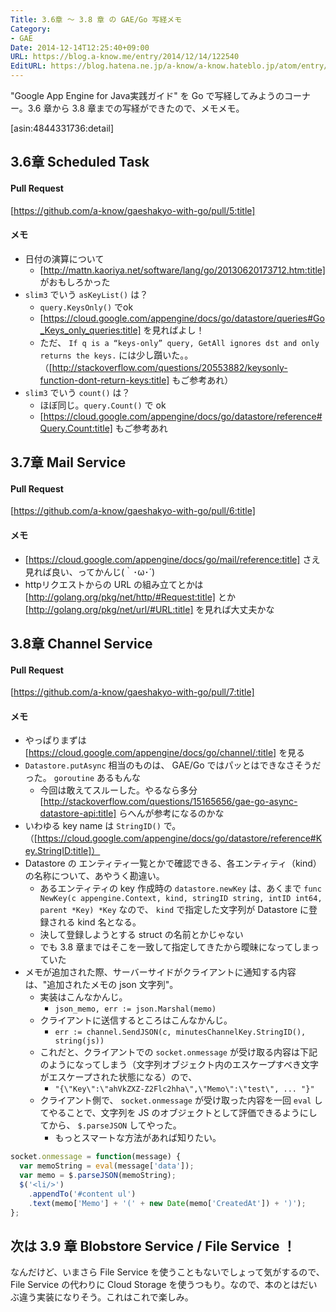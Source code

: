 ```yaml
---
Title: 3.6章 〜 3.8 章 の GAE/Go 写経メモ
Category:
- GAE
Date: 2014-12-14T12:25:40+09:00
URL: https://blog.a-know.me/entry/2014/12/14/122540
EditURL: https://blog.hatena.ne.jp/a-know/a-know.hateblo.jp/atom/entry/8454420450077034259
---
```


"Google App Engine for Java実践ガイド" を Go で写経してみようのコーナー。3.6 章から 3.8 章までの写経ができたので、メモメモ。



[asin:4844331736:detail]



## 3.6章 Scheduled Task
#### Pull Request

[https://github.com/a-know/gaeshakyo-with-go/pull/5:title]



#### メモ
* 日付の演算について
    * [http://mattn.kaoriya.net/software/lang/go/20130620173712.htm:title] がおもしろかった
* `slim3` でいう `asKeyList()` は？
    * `query.KeysOnly()` でok
     * [https://cloud.google.com/appengine/docs/go/datastore/queries#Go_Keys_only_queries:title]
 を見ればよし！
    * ただ、 `If q is a “keys-only” query, GetAll ignores dst and only returns the keys.` には少し躓いた。。（[http://stackoverflow.com/questions/20553882/keysonly-function-dont-return-keys:title] もご参考あれ）
* `slim3` でいう `count()` は？
    * ほぼ同じ。`query.Count()` で ok
    * [https://cloud.google.com/appengine/docs/go/datastore/reference#Query.Count:title] もご参考あれ



## 3.7章 Mail Service
#### Pull Request

[https://github.com/a-know/gaeshakyo-with-go/pull/6:title]



#### メモ
* [https://cloud.google.com/appengine/docs/go/mail/reference:title] さえ見れば良い、ってかんじ(｀･ω･´)
* httpリクエストからの URL の組み立てとかは [http://golang.org/pkg/net/http/#Request:title]  とか [http://golang.org/pkg/net/url/#URL:title] を見れば大丈夫かな

## 3.8章 Channel Service
#### Pull Request

[https://github.com/a-know/gaeshakyo-with-go/pull/7:title]


#### メモ
* やっぱりまずは [https://cloud.google.com/appengine/docs/go/channel/:title] を見る
* `Datastore.putAsync` 相当のものは、 GAE/Go ではパッとはできなさそうだった。 `goroutine` あるもんな
    * 今回は敢えてスルーした。やるなら多分  [http://stackoverflow.com/questions/15165656/gae-go-async-datastore-api:title] らへんが参考になるのかな
* いわゆる key name は `StringID()` で。（[https://cloud.google.com/appengine/docs/go/datastore/reference#Key.StringID:title]）
* Datastore の エンティティ一覧とかで確認できる、各エンティティ（kind）の名称について、あやうく勘違い。
    * あるエンティティの key 作成時の `datastore.newKey` は、あくまで `func NewKey(c appengine.Context, kind, stringID string, intID int64, parent *Key) *Key` なので、 `kind` で指定した文字列が Datastore に登録される kind 名となる。
    * 決して登録しようとする struct の名前とかじゃない
    * でも 3.8 章まではそこを一致して指定してきたから曖昧になってしまっていた
* メモが追加された際、サーバーサイドがクライアントに通知する内容は、"追加されたメモの json 文字列"。
    * 実装はこんなかんじ。
        * `json_memo, err := json.Marshal(memo)`
    * クライアントに送信するところはこんなかんじ。
        * `err := channel.SendJSON(c, minutesChannelKey.StringID(), string(js))`
    * これだと、クライアントでの `socket.onmessage` が受け取る内容は下記のようになってしまう（文字列オブジェクト内のエスケープすべき文字がエスケープされた状態になる）ので、
        * `"{\"Key\":\"ahVkZXZ-Z2Flc2hha\",\"Memo\":\"test\", ... "}"`
    * クライアント側で、 `socket.onmessage` が受け取った内容を一回 `eval` してやることで、文字列を JS のオブジェクトとして評価できるようにしてから、 `$.parseJSON` してやった。
        * もっとスマートな方法があれば知りたい。
```javascript
socket.onmessage = function(message) {
  var memoString = eval(message['data']);
  var memo = $.parseJSON(memoString);
  $('<li/>')
    .appendTo('#content ul')
    .text(memo['Memo'] + '(' + new Date(memo['CreatedAt']) + ')');
};
```

## 次は 3.9 章 Blobstore Service / File Service ！
なんだけど、いまさら File Service を使うこともないでしょって気がするので、File Service の代わりに Cloud Storage を使うつもり。なので、本のとはだいぶ違う実装になりそう。これはこれで楽しみ。
